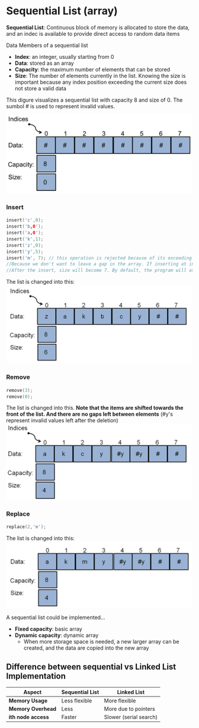 # Sequential List (array)


**Sequential List**: Continuous block of memory is allocated to store the data, and an indec is available to provide direct access to random data items

Data Members of a sequential list
- **Index**: an integer, usually starting from 0
- **Data**: stored as an array
- **Capacity**: the maximum number of elements that can be stored
- **Size**: The number of elements currently in the list. Knowing the size is important because any index position exceeding the current size does not store a valid data

This digure visualizes a sequential list with capacity 8 and size of 0. The sumbol # is used to represent invalid values.

![](/images/sequential-list-initial.png)

### Insert
```cpp
insert('c',0);
insert('b,0'); 
insert('a,0');
insert('k',1);
insert('z',0); 
insert('y',5); 
insert('m', 7); // this operation is rejected because of its exceeding tail position, which is index 6 at the moment
//Because we don't want to leave a gap in the array. If inserting at index 7, there will be a gap at index 6.
//After the insert, size will become 7. By default, the program will assume the 7th item is at index 6. But it will be #  a random value rather than the intended value.
```
The list is changed into this:
![](/images/sequential-list-after-insert.png)

### Remove
```cpp
remove(3); 
remove(0);
```
The list is changed into this. **Note that the items are shifted towards the front of the list. And there are no gaps left between elements**
(#y's represent invalid values left after the deletion)
![](/images/sequential-list-remove.png)

### Replace
```cpp
replace(2,'m'); 
```

The list is changed into this: 
![](/images/sequential-list-replace.png)

A sequential list could be implemented...
- **Fixed capacity**: basic array
- **Dynamic capacity**: dynamic array
    - When more storage space is needed, a new larger array can be created, and the data are copied into the new array

## Difference between sequential vs Linked List Implementation
**Aspect** | **Sequential List** | **Linked List** |
--- | --- | --- 
**Memory Usage** | Less flexible | More flexible
**Memory Overhead** | Less | More due to pointers
**ith node access** | Faster | Slower (serial search)